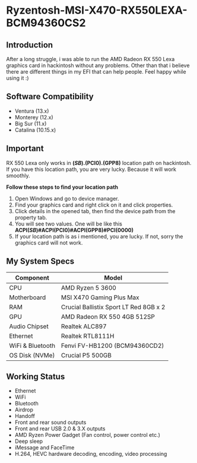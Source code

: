 # Ryzentosh-MSI-X470-RX550LEXA-BCM94360CS2

## Introduction

After a long struggle, i was able to run the AMD Radeon RX 550 Lexa graphics card in hackintosh without any problems. Other than that i believe there are different things in my EFI that can help people. Feel happy while using it :)

## Software Compatibility

- Ventura (13.x)
- Monterey (12.x)
- Big Sur (11.x)
- Catalina (10.15.x)

## Important

RX 550 Lexa only works in **(_SB_).(PCI0).(GPP8)** location path on hackintosh. If you have this location path, you are very lucky. Because it will work smoothly.

**Follow these steps to find your location path**
1. Open Windows and go to device manager.
2. Find your graphics card and right click on it and click properties.
3. Click details in the opened tab, then find the device path from the property tab.
4. You will see two values. One will be like this **ACPI(_SB_)#ACPI(PCI0)#ACPI(GPP8)#PCI(0000)**
5. If your location path is as i mentioned, you are lucky. If not, sorry the graphics card will not work.

## My System Specs

| **Component**    | **Model**                                  |
| ---------------- | ------------------------------------------ |
| CPU              | AMD Ryzen 5 3600                           |
| Motherboard      | MSI X470 Gaming Plus Max                   |
| RAM              | Crucial Ballistix Sport LT Red 8GB x 2     |
| GPU              | AMD Radeon RX 550 4GB 512SP                |
| Audio Chipset    | Realtek ALC897                             |
| Ethernet         | Realtek RTL8111H                           |
| WiFi & Bluetooth | Fenvi FV-HB1200 (BCM94360CD2)              |
| OS Disk (NVMe)   | Crucial P5 500GB                           |

## Working Status

- Ethernet
- WiFi
- Bluetooth
- Airdrop
- Handoff
- Front and rear sound outputs
- Front and rear USB 2.0 & 3.X outputs
- AMD Ryzen Power Gadget (Fan control, power control etc.)
- Deep sleep
- iMessage and FaceTime
- H.264, HEVC hardware decoding, encoding, video processing


